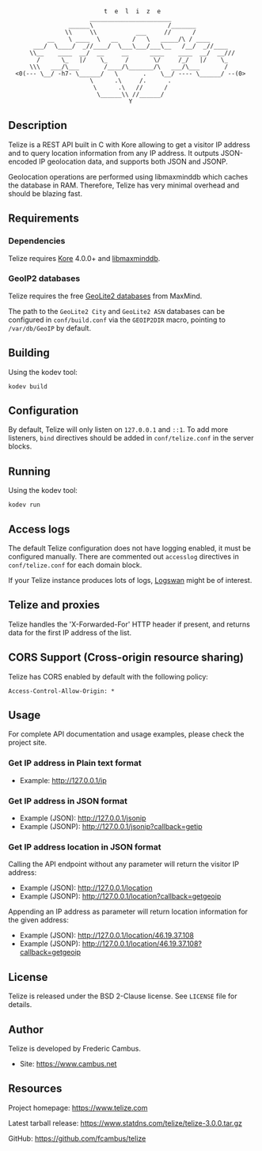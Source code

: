 
                               t  e  l  i  z  e
                           _______________________
                     ______\                     /_______
                    \\     \\           ___     //      /
               __    \ ____  \   __    /   \   _____/\ / ____
           ___/  \____/  _//____/  \___\___/___\__   /__/  _//____
          \\__    ____  __/  __     __      ____    ____  __/  __///
            /      \_   |/    \_     /       \/     /_/   |/    \_
          \\\   ___/\___       /____/\_______/\   ___/\___       /
      <0(--- \__/ -h7- \______/   \       .    \__/ ---- \______/ --(0>
                           \      .\     /.      .
                            \      .\   //      /
                             \______\\ //______/
                                      Y

## Description

Telize is a REST API built in C with Kore allowing to get a visitor IP
address and to query location information from any IP address. It outputs
JSON-encoded IP geolocation data, and supports both JSON and JSONP.

Geolocation operations are performed using libmaxminddb which caches the
database in RAM. Therefore, Telize has very minimal overhead and should
be blazing fast.

## Requirements

### Dependencies

Telize requires [Kore][1] 4.0.0+ and [libmaxminddb][2].

### GeoIP2 databases

Telize requires the free [GeoLite2 databases][3] from MaxMind.

The path to the `GeoLite2 City` and `GeoLite2 ASN` databases can be configured
in `conf/build.conf` via the `GEOIP2DIR` macro, pointing to `/var/db/GeoIP`
by default.

## Building

Using the kodev tool:

	kodev build

## Configuration

By default, Telize will only listen on `127.0.0.1` and `::1`. To add more
listeners, `bind` directives should be added in `conf/telize.conf` in the
server blocks.

## Running

Using the kodev tool:

	kodev run

## Access logs

The default Telize configuration does not have logging enabled, it must be
configured manually. There are commented out `accesslog` directives in
`conf/telize.conf` for each domain block.

If your Telize instance produces lots of logs, [Logswan][4] might be of
interest.

## Telize and proxies

Telize handles the 'X-Forwarded-For' HTTP header if present, and returns
data for the first IP address of the list.

## CORS Support (Cross-origin resource sharing)

Telize has CORS enabled by default with the following policy:

	Access-Control-Allow-Origin: *

## Usage

For complete API documentation and usage examples, please check the
project site.

### Get IP address in Plain text format

- Example: http://127.0.0.1/ip

### Get IP address in JSON format

- Example (JSON): http://127.0.0.1/jsonip
- Example (JSONP): http://127.0.0.1/jsonip?callback=getip

### Get IP address location in JSON format

Calling the API endpoint without any parameter will return the visitor
IP address:

- Example (JSON): http://127.0.0.1/location
- Example (JSONP): http://127.0.0.1/location?callback=getgeoip

Appending an IP address as parameter will return location information for
the given address:

- Example (JSON): http://127.0.0.1/location/46.19.37.108
- Example (JSONP): http://127.0.0.1/location/46.19.37.108?callback=getgeoip

## License

Telize is released under the BSD 2-Clause license. See `LICENSE` file
for details.

## Author

Telize is developed by Frederic Cambus.

- Site: https://www.cambus.net

## Resources

Project homepage: https://www.telize.com

Latest tarball release: https://www.statdns.com/telize/telize-3.0.0.tar.gz

GitHub: https://github.com/fcambus/telize

[1]: https://kore.io
[2]: https://github.com/maxmind/libmaxminddb
[3]: https://dev.maxmind.com/geoip/geoip2/geolite2/
[4]: https://www.logswan.org
